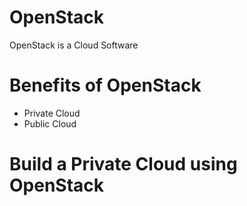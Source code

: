 # OpenStack
OpenStack is a Cloud Software
# Benefits of OpenStack
- Private Cloud
- Public Cloud
# Build a Private Cloud using OpenStack
